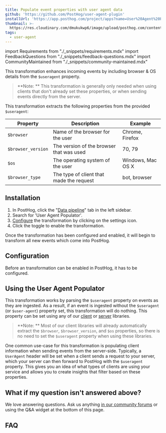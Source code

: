 ```yaml
---
title: Populate event properties with user agent data
github: 'https://github.com/PostHog/user-agent-plugin'
installUrl: 'https://app.posthog.com/project/apps?name=User%20Agent%20Populator'
thumbnail: >-
  https://res.cloudinary.com/dmukukwp6/image/upload/posthog.com/contents/cdp/thumbnails/user-agent-enhancer.png
tags:
  - user-agent
---
```


import Requirements from "./_snippets/requirements.mdx"
import FeedbackQuestions from "./_snippets/feedback-questions.mdx"
import CommunityMaintained from "./_snippets/community-maintained.mdx"

This transformation enhances incoming events by including browser & OS details from the `$useragent` property.

> **Note: ** This transformation is generally only needed when using clients that don't already set these properties, or when sending events directly from the server.

This transformation extracts the following properties from the provided `$useragent`:

| Property | Description | Example|
| --- | --- | --- |
| `$browser` | Name of the browser for the user | Chrome, Firefox |
| `$browser_version` | The version of the browser that was used | 70, 79 |
| `$os` | The operating system of the user | Windows, Mac OS X |
| `$browser_type` | The type of client that made the request | bot, browser |

<Requirements />

## Installation

1. In PostHog, click the "[Data pipeline](https://us.posthog.com/pipeline)" tab in the left sidebar.
2. Search for 'User Agent Populator'.
3. [Configure](#configure) the transformation by clicking on the settings icon.
4. Click the toggle to enable the transformation.

Once the transformation has been configured and enabled, it will begin to transform all new events which come into PostHog.

## Configuration

Before an transformation can be enabled in PostHog, it has to be configured.

<AppParameters />

## Using the User Agent Populator

This transformation works by parsing the `$useragent` property on events as they are ingested.
As a result, if an event is ingested without the `$useragent` (or `$user-agent`) property set, this transformation will do nothing.
This property can be set using any of our [client](/docs/integrate#client-libraries) or [server](/docs/integrate#server-libraries) libraries.

> **Note: ** Most of our client libraries will already automatically extract the `$browser`, `$browser_version`, and `$os` properties, so there is no need to set the `$useragent` property when using these libraries.

One common use-case for this transformation is populating client information when sending events from the server-side. Typically, a `UserAgent` header will be set when a client sends a request to your server, which your server can then forward to PostHog with the `$useragent` property.
This gives you an idea of what types of clients are using your service and allows you to create insights that filter based on these properties.

## What if my question isn't answered above?

We love answering questions. Ask us anything [in our community forums](/questions) or using the Q&A widget at the bottom of this page.

## FAQ

<CommunityMaintained />

<FeedbackQuestions />
